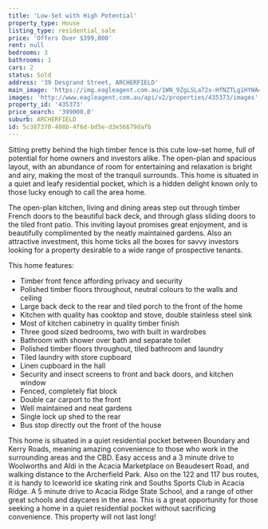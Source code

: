 ```yaml
---
title: 'Low-Set with High Potential'
property_type: House
listing_type: residential_sale
price: 'Offers Over $399,000'
rent: null
bedrooms: 3
bathrooms: 1
cars: 2
status: Sold
address: '39 Desgrand Street, ARCHERFIELD'
main_image: 'https://img.eagleagent.com.au/1WN_9ZgLSLa72x-HfNZTLg1HYWA=/1280x854/smart/https://s3-us-west-2.amazonaws.com/eagleagent-orig/images/6823812/123434710-image-M.jpg'
images: 'http://www.eagleagent.com.au/api/v2/properties/435373/images'
property_id: '435373'
price_search: '399000.0'
suburb: ARCHERFIELD
id: 5c387370-408b-4f6d-bd5e-d3e56679dafb
---
```

Sitting pretty behind the high timber fence is this cute low-set home, full of potential for home owners and investors alike. The open-plan and spacious layout, with an abundance of room for entertaining and relaxation is bright and airy, making the most of the tranquil surrounds. This home is situated in a quiet and leafy residential pocket, which is a hidden delight known only to those lucky enough to call the area home.

The open-plan kitchen, living and dining areas step out through timber French doors to the beautiful back deck, and through glass sliding doors to the tiled front patio. This inviting layout promises great enjoyment, and is beautifully complimented by the neatly maintained gardens. Also an attractive investment, this home ticks all the boxes for savvy investors looking for a property desirable to a wide range of prospective tenants.

This home features:

*  Timber front fence affording privacy and security
*  Polished timber floors throughout, neutral colours to the walls and ceiling
*  Large back deck to the rear and tiled porch to the front of the home
*  Kitchen with quality has cooktop and stove, double stainless steel sink
*  Most of kitchen cabinetry in quality timber finish
*  Three good sized bedrooms, two with built in wardrobes
*  Bathroom with shower over bath and separate toilet
*  Polished timber floors throughout, tiled bathroom and laundry
*  Tiled laundry with store cupboard
*  Linen cupboard in the hall
*  Security and insect screens to front and back doors, and kitchen window
*  Fenced, completely flat block
*  Double car carport to the front
*  Well maintained and neat gardens
*  Single lock up shed to the rear
*  Bus stop directly out the front of the house

This home is situated in a quiet residential pocket between Boundary and Kerry Roads, meaning amazing convenience to those who work in the surrounding areas and the CBD. Easy access and a 3 minute drive to Woolworths and Aldi in the Acacia Marketplace on Beaudesert Road, and walking distance to the Archerfield Park. Also on the 122 and 117 bus routes, it is handy to Iceworld ice skating rink and Souths Sports Club in Acacia Ridge. A 5 minute drive to Acacia Ridge State School, and a range of other great schools and daycares in the area. This is a great opportunity for those seeking a home in a quiet residential pocket without sacrificing convenience. This property will not last long!